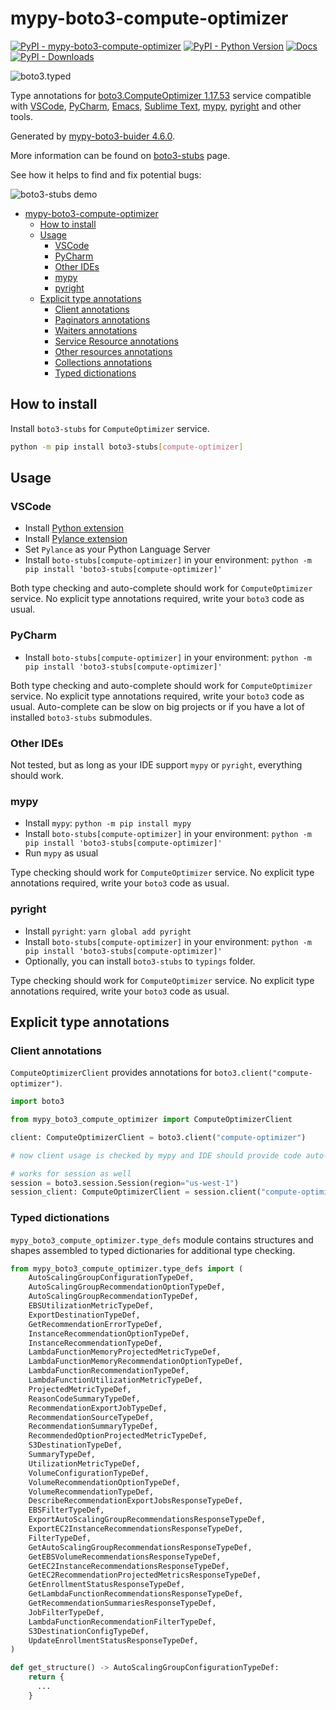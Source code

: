 # mypy-boto3-compute-optimizer

[![PyPI - mypy-boto3-compute-optimizer](https://img.shields.io/pypi/v/mypy-boto3-compute-optimizer.svg?color=blue)](https://pypi.org/project/mypy-boto3-compute-optimizer)
[![PyPI - Python Version](https://img.shields.io/pypi/pyversions/mypy-boto3-compute-optimizer.svg?color=blue)](https://pypi.org/project/mypy-boto3-compute-optimizer)
[![Docs](https://img.shields.io/readthedocs/mypy-boto3-builder.svg?color=blue)](https://mypy-boto3-builder.readthedocs.io/)
[![PyPI - Downloads](https://img.shields.io/pypi/dw/mypy-boto3-compute-optimizer?color=blue)](https://pypistats.org/packages/mypy-boto3-compute-optimizer)

![boto3.typed](https://github.com/vemel/mypy_boto3_builder/raw/master/logo.png)

Type annotations for
[boto3.ComputeOptimizer 1.17.53](https://boto3.amazonaws.com/v1/documentation/api/1.17.53/reference/services/compute-optimizer.html#ComputeOptimizer) service
compatible with
[VSCode](https://code.visualstudio.com/),
[PyCharm](https://www.jetbrains.com/pycharm/),
[Emacs](https://www.gnu.org/software/emacs/),
[Sublime Text](https://www.sublimetext.com/),
[mypy](https://github.com/python/mypy),
[pyright](https://github.com/microsoft/pyright)
and other tools.

Generated by [mypy-boto3-buider 4.6.0](https://github.com/vemel/mypy_boto3_builder).

More information can be found on [boto3-stubs](https://pypi.org/project/boto3-stubs/) page.

See how it helps to find and fix potential bugs:

![boto3-stubs demo](https://github.com/vemel/mypy_boto3_builder/raw/master/demo.gif)

- [mypy-boto3-compute-optimizer](#mypy-boto3-compute-optimizer)
  - [How to install](#how-to-install)
  - [Usage](#usage)
    - [VSCode](#vscode)
    - [PyCharm](#pycharm)
    - [Other IDEs](#other-ides)
    - [mypy](#mypy)
    - [pyright](#pyright)
  - [Explicit type annotations](#explicit-type-annotations)
    - [Client annotations](#client-annotations)
    - [Paginators annotations](#paginators-annotations)
    - [Waiters annotations](#waiters-annotations)
    - [Service Resource annotations](#service-resource-annotations)
    - [Other resources annotations](#other-resources-annotations)
    - [Collections annotations](#collections-annotations)
    - [Typed dictionations](#typed-dictionations)

## How to install

Install `boto3-stubs` for `ComputeOptimizer` service.

```bash
python -m pip install boto3-stubs[compute-optimizer]
```

## Usage

### VSCode

- Install [Python extension](https://marketplace.visualstudio.com/items?itemName=ms-python.python)
- Install [Pylance extension](https://marketplace.visualstudio.com/items?itemName=ms-python.vscode-pylance)
- Set `Pylance` as your Python Language Server
- Install `boto-stubs[compute-optimizer]` in your environment: `python -m pip install 'boto3-stubs[compute-optimizer]'`

Both type checking and auto-complete should work for `ComputeOptimizer` service.
No explicit type annotations required, write your `boto3` code as usual.

### PyCharm

- Install `boto-stubs[compute-optimizer]` in your environment: `python -m pip install 'boto3-stubs[compute-optimizer]'`

Both type checking and auto-complete should work for `ComputeOptimizer` service.
No explicit type annotations required, write your `boto3` code as usual.
Auto-complete can be slow on big projects or if you have a lot of installed `boto3-stubs` submodules.

### Other IDEs

Not tested, but as long as your IDE support `mypy` or `pyright`, everything should work.

### mypy

- Install `mypy`: `python -m pip install mypy`
- Install `boto-stubs[compute-optimizer]` in your environment: `python -m pip install 'boto3-stubs[compute-optimizer]'`
- Run `mypy` as usual

Type checking should work for `ComputeOptimizer` service.
No explicit type annotations required, write your `boto3` code as usual.

### pyright

- Install `pyright`: `yarn global add pyright`
- Install `boto-stubs[compute-optimizer]` in your environment: `python -m pip install 'boto3-stubs[compute-optimizer]'`
- Optionally, you can install `boto3-stubs` to `typings` folder.

Type checking should work for `ComputeOptimizer` service.
No explicit type annotations required, write your `boto3` code as usual.

## Explicit type annotations

### Client annotations

`ComputeOptimizerClient` provides annotations for `boto3.client("compute-optimizer")`.

```python
import boto3

from mypy_boto3_compute_optimizer import ComputeOptimizerClient

client: ComputeOptimizerClient = boto3.client("compute-optimizer")

# now client usage is checked by mypy and IDE should provide code auto-complete

# works for session as well
session = boto3.session.Session(region="us-west-1")
session_client: ComputeOptimizerClient = session.client("compute-optimizer")
```








### Typed dictionations

`mypy_boto3_compute_optimizer.type_defs` module contains structures and shapes assembled
to typed dictionaries for additional type checking.

```python
from mypy_boto3_compute_optimizer.type_defs import (
    AutoScalingGroupConfigurationTypeDef,
    AutoScalingGroupRecommendationOptionTypeDef,
    AutoScalingGroupRecommendationTypeDef,
    EBSUtilizationMetricTypeDef,
    ExportDestinationTypeDef,
    GetRecommendationErrorTypeDef,
    InstanceRecommendationOptionTypeDef,
    InstanceRecommendationTypeDef,
    LambdaFunctionMemoryProjectedMetricTypeDef,
    LambdaFunctionMemoryRecommendationOptionTypeDef,
    LambdaFunctionRecommendationTypeDef,
    LambdaFunctionUtilizationMetricTypeDef,
    ProjectedMetricTypeDef,
    ReasonCodeSummaryTypeDef,
    RecommendationExportJobTypeDef,
    RecommendationSourceTypeDef,
    RecommendationSummaryTypeDef,
    RecommendedOptionProjectedMetricTypeDef,
    S3DestinationTypeDef,
    SummaryTypeDef,
    UtilizationMetricTypeDef,
    VolumeConfigurationTypeDef,
    VolumeRecommendationOptionTypeDef,
    VolumeRecommendationTypeDef,
    DescribeRecommendationExportJobsResponseTypeDef,
    EBSFilterTypeDef,
    ExportAutoScalingGroupRecommendationsResponseTypeDef,
    ExportEC2InstanceRecommendationsResponseTypeDef,
    FilterTypeDef,
    GetAutoScalingGroupRecommendationsResponseTypeDef,
    GetEBSVolumeRecommendationsResponseTypeDef,
    GetEC2InstanceRecommendationsResponseTypeDef,
    GetEC2RecommendationProjectedMetricsResponseTypeDef,
    GetEnrollmentStatusResponseTypeDef,
    GetLambdaFunctionRecommendationsResponseTypeDef,
    GetRecommendationSummariesResponseTypeDef,
    JobFilterTypeDef,
    LambdaFunctionRecommendationFilterTypeDef,
    S3DestinationConfigTypeDef,
    UpdateEnrollmentStatusResponseTypeDef,
)

def get_structure() -> AutoScalingGroupConfigurationTypeDef:
    return {
      ...
    }
```

